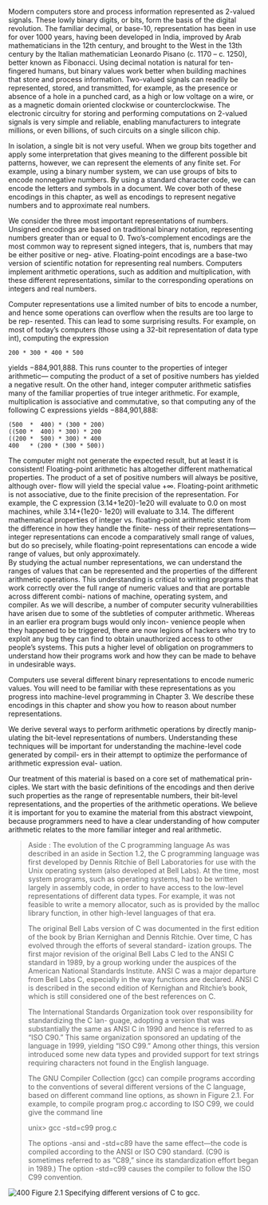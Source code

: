 Modern computers store and process information represented as 2-valued signals. These lowly binary digits, or bits, form the basis of the digital revolution. The familiar decimal, or base-10, representation has been in use for over 1000 years, having been developed in India, improved by Arab mathematicians in the 12th century, and brought to the West in the 13th century by the Italian mathematician Leonardo Pisano (c. 1170 – c. 1250), better known as Fibonacci. Using decimal notation is natural for ten-fingered humans, but binary values work better when building machines that store and process information. Two-valued signals can readily be represented, stored, and transmitted, for example, as the presence or absence of a hole in a punched card, as a high or low voltage on a wire, or as a magnetic domain oriented clockwise or counterclockwise. The electronic circuitry for storing and performing computations on 2-valued signals is very simple and reliable, enabling manufacturers to integrate millions, or even billions, of such circuits on a single silicon chip.

In isolation, a single bit is not very useful. When we group bits together and apply some interpretation that gives meaning to the different possible bit patterns, however, we can represent the elements of any finite set. For example, using a binary number system, we can use groups of bits to encode nonnegative numbers. By using a standard character code, we can encode the letters and symbols in a document. We cover both of these encodings in this chapter, as well as encodings to represent negative numbers and to approximate real numbers.

We consider the three most important representations of numbers. Unsigned encodings are based on traditional binary notation, representing numbers greater than or equal to 0. Two’s-complement encodings are the most common way to represent signed integers, that is, numbers that may be either positive or neg- ative. Floating-point encodings are a base-two version of scientific notation for representing real numbers. Computers implement arithmetic operations, such as addition and multiplication, with these different representations, similar to the corresponding operations on integers and real numbers.

Computer representations use a limited number of bits to encode a number, and hence some operations can overflow when the results are too large to be rep- resented. This can lead to some surprising results. For example, on most of today’s computers (those using a 32-bit representation of data type int), computing the expression

```
200 * 300 * 400 * 500
```

yields −884,901,888. This runs counter to the properties of integer arithmetic— computing the product of a set of positive numbers has yielded a negative result. On the other hand, integer computer arithmetic satisfies many of the familiar properties of true integer arithmetic. For example, multiplication is associative and commutative, so that computing any of the following C expressions yields −884,901,888:

```
(500  *  400) * (300 * 200)
((500 *  400) * 300) * 200
((200 *  500) * 300) * 400
400   * (200 * (300 * 500))
```

The computer might not generate the expected result, but at least it is consistent! Floating-point arithmetic has altogether different mathematical properties. The product of a set of positive numbers will always be positive, although over- flow will yield the special value +∞. Floating-point arithmetic is not associative, due to the finite precision of the representation. For example, the C expression (3.14+1e20)-1e20 will evaluate to 0.0 on most machines, while 3.14+(1e20- 1e20) will evaluate to 3.14. The different mathematical properties of integer vs. floating-point arithmetic stem from the difference in how they handle the finite- ness of their representations—integer representations can encode a comparatively small range of values, but do so precisely, while floating-point representations can encode a wide range of values, but only approximately.  
By studying the actual number representations, we can understand the ranges of values that can be represented and the properties of the different arithmetic operations. This understanding is critical to writing programs that work correctly over the full range of numeric values and that are portable across different combi- nations of machine, operating system, and compiler. As we will describe, a number of computer security vulnerabilities have arisen due to some of the subtleties of computer arithmetic. Whereas in an earlier era program bugs would only incon- venience people when they happened to be triggered, there are now legions of hackers who try to exploit any bug they can find to obtain unauthorized access to other people’s systems. This puts a higher level of obligation on programmers to understand how their programs work and how they can be made to behave in undesirable ways.

Computers use several different binary representations to encode numeric values. You will need to be familiar with these representations as you progress into machine-level programming in Chapter 3. We describe these encodings in this chapter and show you how to reason about number representations.

We derive several ways to perform arithmetic operations by directly manip- ulating the bit-level representations of numbers. Understanding these techniques will be important for understanding the machine-level code generated by compil- ers in their attempt to optimize the performance of arithmetic expression eval- uation.

Our treatment of this material is based on a core set of mathematical prin- ciples. We start with the basic definitions of the encodings and then derive such properties as the range of representable numbers, their bit-level representations, and the properties of the arithmetic operations. We believe it is important for you to examine the material from this abstract viewpoint, because programmers need to have a clear understanding of how computer arithmetic relates to the more familiar integer and real arithmetic.

> Aside : The evolution of the C programming language
> As was described in an aside in Section 1.2, the C programming language was first developed by Dennis Ritchie of Bell Laboratories for use with the Unix operating system (also developed at Bell Labs). At the time, most system programs, such as operating systems, had to be written largely in assembly code, in order to have access to the low-level representations of different data types. For example, it was not feasible to write a memory allocator, such as is provided by the malloc library function, in other high-level languages of that era.
> 
> The original Bell Labs version of C was documented in the first edition of the book by Brian Kernighan and Dennis Ritchie. Over time, C has evolved through the efforts of several standard- ization groups. The first major revision of the original Bell Labs C led to the ANSI C standard in 1989, by a group working under the auspices of the American National Standards Institute. ANSI C was a major departure from Bell Labs C, especially in the way functions are declared. ANSI C is described in the second edition of Kernighan and Ritchie’s book, which is still considered one of the best references on C.
> 
> The International Standards Organization took over responsibility for standardizing the C lan- guage, adopting a version that was substantially the same as ANSI C in 1990 and hence is referred to as “ISO C90.” This same organization sponsored an updating of the language in 1999, yielding “ISO C99.” Among other things, this version introduced some new data types and provided support for text strings requiring characters not found in the English language.
> 
> The GNU Compiler Collection (gcc) can compile programs according to the conventions of several different versions of the C language, based on different command line options, as shown in Figure 2.1. For example, to compile program prog.c according to ISO C99, we could give the command line
> 
> unix> gcc -std=c99 prog.c
> 
> The options -ansi and -std=c89 have the same effect—the code is compiled according to the ANSI or ISO C90 standard. (C90 is sometimes referred to as “C89,” since its standardization effort began in 1989.) The option -std=c99 causes the compiler to follow the ISO C99 convention.

![400](https://i.imgur.com/akA34Z3.png)
Figure 2.1 Specifying different versions of C to gcc.

